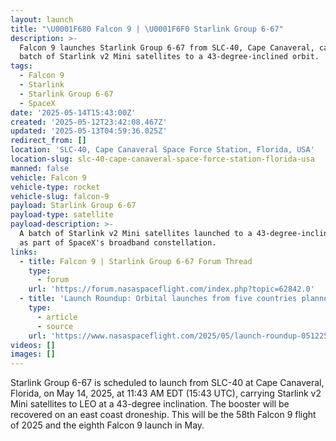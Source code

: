 ```yaml
---
layout: launch
title: "\U0001F680 Falcon 9 | \U0001F6F0 Starlink Group 6-67"
description: >-
  Falcon 9 launches Starlink Group 6-67 from SLC-40, Cape Canaveral, carrying a
  batch of Starlink v2 Mini satellites to a 43-degree-inclined orbit.
tags:
  - Falcon 9
  - Starlink
  - Starlink Group 6-67
  - SpaceX
date: '2025-05-14T15:43:00Z'
created: '2025-05-12T23:42:08.467Z'
updated: '2025-05-13T04:59:36.025Z'
redirect_from: []
location: 'SLC-40, Cape Canaveral Space Force Station, Florida, USA'
location-slug: slc-40-cape-canaveral-space-force-station-florida-usa
manned: false
vehicle: Falcon 9
vehicle-type: rocket
vehicle-slug: falcon-9
payload: Starlink Group 6-67
payload-type: satellite
payload-description: >-
  A batch of Starlink v2 Mini satellites launched to a 43-degree-inclined orbit
  as part of SpaceX's broadband constellation.
links:
  - title: Falcon 9 | Starlink Group 6-67 Forum Thread
    type:
      - forum
    url: 'https://forum.nasaspaceflight.com/index.php?topic=62842.0'
  - title: 'Launch Roundup: Orbital launches from five countries planned'
    type:
      - article
      - source
    url: 'https://www.nasaspaceflight.com/2025/05/launch-roundup-051225/'
videos: []
images: []
---
```

Starlink Group 6-67 is scheduled to launch from SLC-40 at Cape Canaveral, Florida, on May 14, 2025, at 11:43 AM EDT (15:43 UTC), carrying Starlink v2 Mini satellites to LEO at a 43-degree inclination. The booster will be recovered on an east coast droneship. This will be the 58th Falcon 9 flight of 2025 and the eighth Falcon 9 launch in May.
